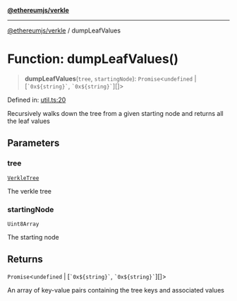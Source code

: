 [**@ethereumjs/verkle**](../README.md)

***

[@ethereumjs/verkle](../README.md) / dumpLeafValues

# Function: dumpLeafValues()

> **dumpLeafValues**(`tree`, `startingNode`): `Promise`\<`undefined` \| \[`` `0x${string}` ``, `` `0x${string}` ``\][]\>

Defined in: [util.ts:20](https://github.com/ethereumjs/ethereumjs-monorepo/blob/master/packages/verkle/src/util.ts#L20)

Recursively walks down the tree from a given starting node and returns all the leaf values

## Parameters

### tree

[`VerkleTree`](../classes/VerkleTree.md)

The verkle tree

### startingNode

`Uint8Array`

The starting node

## Returns

`Promise`\<`undefined` \| \[`` `0x${string}` ``, `` `0x${string}` ``\][]\>

An array of key-value pairs containing the tree keys and associated values
